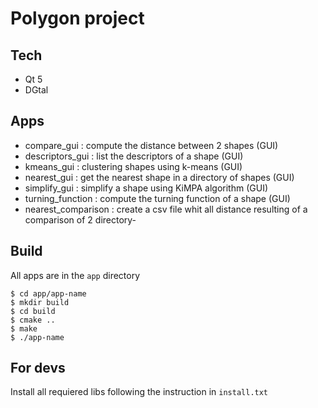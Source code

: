 # Polygon project

## Tech 
- Qt 5
- DGtal

## Apps

- compare_gui : compute the distance between 2 shapes (GUI)
- descriptors_gui : list the descriptors of a shape (GUI)
- kmeans_gui : clustering shapes using k-means (GUI)
- nearest_gui : get the nearest shape in a directory of shapes (GUI)
- simplify_gui : simplify a shape using KiMPA algorithm (GUI)
- turning_function : compute the turning function of a shape (GUI)
- nearest_comparison : create a csv file whit all distance resulting of a comparison of 2 directory- 

## Build

All apps are in  the `app` directory

```
$ cd app/app-name
$ mkdir build
$ cd build
$ cmake ..
$ make
$ ./app-name
```

## For devs

Install all requiered libs following the instruction in `install.txt`
